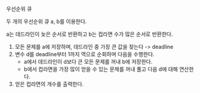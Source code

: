 우선순위 큐

두 개의 우선순위 큐 a, b를 이용한다.

a는 데드라인이 늦은 순서로 반환하고 b는 컵라면 수가 많은 순서로 반환한다.

1. 모든 문제를 a에 저장하며, 데드라인 중 가장 큰 값을 찾는다 -> deadline
1. 변수 d를 deadline부터 1까지 역으로 순회하며 다음을 수행한다.
   - a에서 데드라인이 d보다 큰 모든 문제를 꺼내 b에 저장한다.
   - b에서 컵라면을 가장 많이 얻을 수 있는 문제를 꺼내 풀고 다음 d에 대해 연산한다.
1. 얻은 컵라면의 개수를 출력한다.
